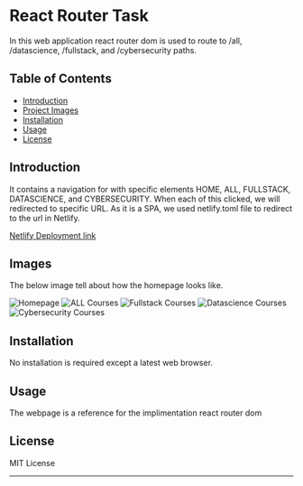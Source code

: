 # React Router Task

In this web application react router dom is used to route to /all, /datascience, /fullstack, and /cybersecurity paths. 

## Table of Contents

- [Introduction](#introduction)
- [Project Images](#Images)
- [Installation](#installation)
- [Usage](#usage)
- [License](#license)

## Introduction

It contains a navigation for with specific elements HOME, ALL, FULLSTACK, DATASCIENCE, and CYBERSECURITY. When each of this clicked, we will redirected to specific URL. As it is a SPA, we used netlify.toml file to redirect to the url in Netlify.

[Netlify Deployment link](https://guileless-cactus-8e4d85.netlify.app/)

## Images

The below image tell about how the homepage looks like.

![Homepage](img1.png)
![ALL Courses](img2.png)
![Fullstack Courses](img3.png)
![Datascience Courses](img4.png)
![Cybersecurity Courses](img5.png)

## Installation

No installation is required except a latest web browser.

## Usage

The webpage is a reference for the implimentation react router dom

## License

MIT License

---
